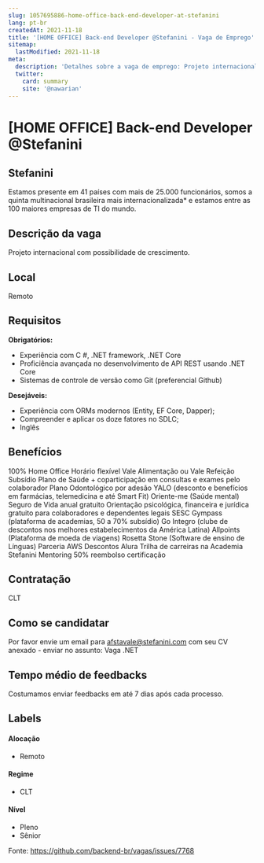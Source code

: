 ```yaml
---
slug: 1057695886-home-office-back-end-developer-at-stefanini
lang: pt-br
createdAt: 2021-11-18
title: '[HOME OFFICE] Back-end Developer @Stefanini - Vaga de Emprego'
sitemap:
  lastModified: 2021-11-18
meta:
  description: 'Detalhes sobre a vaga de emprego: Projeto internacional com possibilidade de crescimento.'
  twitter:
    card: summary
    site: '@nawarian'
---
```


# [HOME OFFICE] Back-end Developer @Stefanini

## Stefanini

Estamos presente em 41 países com mais de 25.000 funcionários, somos a quinta multinacional brasileira mais internacionalizada* e estamos entre as 100 maiores empresas de TI do mundo.

## Descrição da vaga

Projeto internacional com possibilidade de crescimento. 

## Local
 
Remoto 

## Requisitos

**Obrigatórios:**

- Experiência com C #, .NET framework, .NET Core
- Proficiência avançada no desenvolvimento de API REST usando .NET Core
- Sistemas de controle de versão como Git (preferencial Github)

**Desejáveis:**
- Experiência com ORMs modernos (Entity, EF Core, Dapper);
- Compreender e aplicar os doze fatores no SDLC;
- Inglês 

## Benefícios

100% Home Office
Horário flexível
Vale Alimentação ou Vale Refeição
Subsídio Plano de Saúde + coparticipação em consultas e exames pelo colaborador
Plano Odontológico por adesão
YALO (desconto e benefícios em farmácias, telemedicina e até Smart Fit)
Oriente-me (Saúde mental)
Seguro de Vida anual gratuito
Orientação psicológica, financeira e jurídica gratuito para colaboradores e dependentes legais
SESC
Gympass (plataforma de academias, 50 a 70% subsídio)
Go Integro (clube de descontos nos melhores estabelecimentos da América Latina)
Allpoints (Plataforma de moeda de viagens)
Rosetta Stone (Software de ensino de Línguas)
Parceria AWS
Descontos Alura
Trilha de carreiras na Academia Stefanini
Mentoring
50% reembolso certificação

## Contratação

CLT

## Como se candidatar

Por favor envie um email para afstavale@stefanini.com com seu CV anexado - enviar no assunto: Vaga .NET

## Tempo médio de feedbacks

Costumamos enviar feedbacks em até 7 dias após cada processo.

## Labels


#### Alocação
- Remoto

#### Regime
- CLT

#### Nível
- Pleno
- Sênior




Fonte: https://github.com/backend-br/vagas/issues/7768